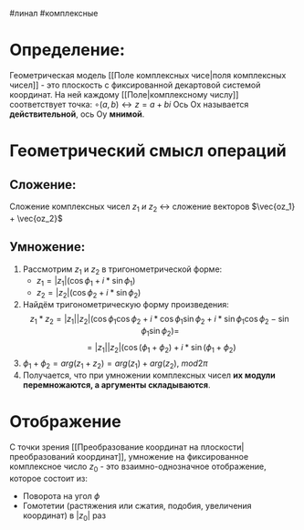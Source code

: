 #линал #комплексные 
# Определение:
Геометрическая модель [[Поле комплексных чисе|поля комплексных чисел]] - это плоскость с фиксированной декартовой системой координат.
На ней каждому [[Поле|комплексному числу]] соответствует точка: $\circ (a, b) \longleftrightarrow z = a + bi$
Ось Ox называется **действительной**, ось Oy **мнимой**.
# Геометрический смысл операций
## Сложение:
Сложение комплексных чисел $z_1 \ и \ z_2\ \longleftrightarrow$ сложение векторов $\vec{oz_1} + \vec{oz_2}$
## Умножение:
1. Рассмотрим $z_1$ и $z_2$ в тригонометрической форме:
	- $z_1 = |z_1|(\cos \phi_1 + i*\sin \phi_1)$
	- $z_2 = |z_2|(\cos \phi_2 + i*\sin \phi_2)$
2. Найдём тригонометрическую форму произведения:
	$$z_1 * z_2 = |z_1||z_2|(\cos \phi_1 \cos \phi_2 + i* \cos \phi_1 \sin \phi_2 + i*\sin \phi_1\cos \phi_2 - \sin \phi_1 \sin \phi_2) = $$
	$$= |z_1||z_2|(\cos (\phi_1 + \phi_2) + i*\sin (\phi_1 + \phi_2)$$
3. $\phi_1 + \phi_2 = arg(z_1 + z_2) = arg(z_1) + arg(z_2), \ mod 2\pi$
4. Получается, что при умножении комплексных чисел **их модули перемножаются, а аргументы складываются**.
# Отображение
С точки зрения [[Преобразование координат на плоскости|преобразований координат]], умножение на фиксированное комплексное число $z_0$ - это взаимно-однозначное отображение, которое состоит из:
- Поворота на угол $\phi$
- Гомотетии (растяжения или сжатия, подобия, увеличения координат) в $|z_0|$ раз